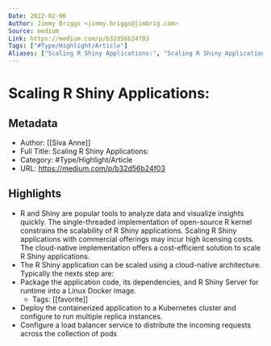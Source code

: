 ```yaml
---
Date: 2022-02-06
Author: Jimmy Briggs <jimmy.briggs@jimbrig.com>
Source: medium
Link: https://medium.com/p/b32d56b24f03
Tags: ["#Type/Highlight/Article"]
Aliases: ["Scaling R Shiny Applications:", "Scaling R Shiny Applications:"]
---
```

# Scaling R Shiny Applications:

## Metadata
- Author: [[Siva Anne]]
- Full Title: Scaling R Shiny Applications:
- Category: #Type/Highlight/Article
- URL: https://medium.com/p/b32d56b24f03

## Highlights
- R and Shiny are popular tools to analyze data and visualize insights quickly. The single-threaded implementation of open-source R kernel constrains the scalability of R Shiny applications. Scaling R Shiny applications with commercial offerings may incur high licensing costs. The cloud-native implementation offers a cost-efficient solution to scale R Shiny applications.
- The R Shiny application can be scaled using a cloud-native architecture. Typically the nexts step are:
- Package the application code, its dependencies, and R Shiny Server for runtime into a Linux Docker image.
    - Tags: [[favorite]] 
- Deploy the containerized application to a Kubernetes cluster and configure to run multiple replica instances.
- Configure a load balancer service to distribute the incoming requests across the collection of pods
